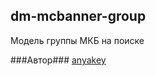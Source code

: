 ## dm-mcbanner-group ##
Модель группы МКБ на поиске

###Автор###
[anyakey](https://staff.yandex-team.ru/anyakey )



